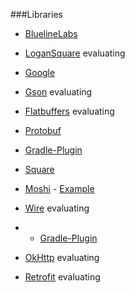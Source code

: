 ###Libraries
- [BluelineLabs](https://github.com/bluelinelabs)
 - [LoganSquare](https://github.com/bluelinelabs/LoganSquare) evaluating

- [Google](https://github.com/google)
 - [Gson](https://github.com/google/gson) evaluating
 - [Flatbuffers](https://github.com/google/flatbuffers) evaluating
 - [Protobuf](https://github.com/google/protobuf)
  - [Gradle-Plugin](https://github.com/google/protobuf-gradle-plugin)

- [Square](https://github.com/square)
 - [Moshi](https://github.com/square/moshi) - [Example](https://github.com/ersin-ertan/android-networking/tree/master/moshi/src/main/java/com/nullcognition/moshi)
 - [Wire](https://github.com/square/wire) evaluating
 - - [Gradle-Plugin](https://github.com/square/wire-gradle-plugin)
 - [OkHttp](https://github.com/square/okhttp) evaluating
 - [Retrofit](https://github.com/square/retrofit) evaluating

